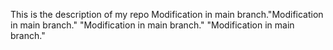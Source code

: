 This is the description of my repo
Modification in main branch."Modification in main branch."
"Modification in main branch." 
"Modification in main branch."
